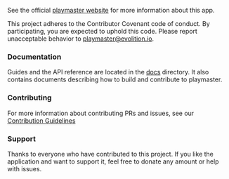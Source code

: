 See the official [playmaster website](http://www.evolition.io/playmaster) for more information about this app.

This project adheres to the Contributor Covenant code of conduct. By participating, you are expected to uphold this code. Please report unacceptable behavior to [playmaster@evolition.io](mailto:playmaster@evolition.io).

### Documentation

Guides and the API reference are located in the [docs](docs/) directory. It also contains documents describing how to build and contribute to playmaster.

### Contributing
For more information about contributing PRs and issues, see our [Contribution Guidelines](CONTRIBUTION.md)

### Support
Thanks to everyone who have contributed to this project. If you like the application and want to support it, feel free to donate any amount or help with issues.
